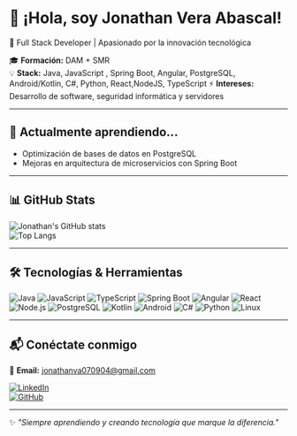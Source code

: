 # 👋 ¡Hola, soy Jonathan Vera Abascal!  
🚀 Full Stack Developer | Apasionado por la innovación tecnológica  

🎓 **Formación:** DAM + SMR  
💡 **Stack:** Java, JavaScript , Spring Boot, Angular, PostgreSQL, Android/Kotlin, C#, Python, React,NodeJS, TypeScript 
⚡ **Intereses:** Desarrollo de software, seguridad informática y servidores  

---

## 🌱 Actualmente aprendiendo...  
- Optimización de bases de datos en PostgreSQL  
- Mejoras en arquitectura de microservicios con Spring Boot  
 

---

## 📊 GitHub Stats  
![Jonathan's GitHub stats](https://github-readme-stats.vercel.app/api?username=nthjVera&show_icons=true&theme=radical)  
![Top Langs](https://github-readme-stats.vercel.app/api/top-langs/?username=nthjVera&layout=compact&theme=radical)  

---

## 🛠️ Tecnologías & Herramientas  
![Java](https://img.shields.io/badge/Java-ED8B00?style=for-the-badge&logo=java&logoColor=white)
![JavaScript](https://img.shields.io/badge/JavaScript-F7DF1E?style=for-the-badge&logo=javascript&logoColor=black)
![TypeScript](https://img.shields.io/badge/TypeScript-3178C6?style=for-the-badge&logo=typescript&logoColor=white)
![Spring Boot](https://img.shields.io/badge/Spring%20Boot-6DB33F?style=for-the-badge&logo=spring-boot&logoColor=white)
![Angular](https://img.shields.io/badge/Angular-DD0031?style=for-the-badge&logo=angular&logoColor=white)
![React](https://img.shields.io/badge/React-20232A?style=for-the-badge&logo=react&logoColor=61DAFB)
![Node.js](https://img.shields.io/badge/Node.js-43853D?style=for-the-badge&logo=node.js&logoColor=white)
![PostgreSQL](https://img.shields.io/badge/PostgreSQL-316192?style=for-the-badge&logo=postgresql&logoColor=white)
![Kotlin](https://img.shields.io/badge/Kotlin-0095D5?style=for-the-badge&logo=kotlin&logoColor=white)
![Android](https://img.shields.io/badge/Android-3DDC84?style=for-the-badge&logo=android&logoColor=white)
![C#](https://img.shields.io/badge/C%23-239120?style=for-the-badge&logo=c-sharp&logoColor=white)
![Python](https://img.shields.io/badge/Python-3776AB?style=for-the-badge&logo=python&logoColor=white)
![Linux](https://img.shields.io/badge/Linux-FCC624?style=for-the-badge&logo=linux&logoColor=black)

---

## 📬 Conéctate conmigo  
📧 **Email:** jonathanva070904@gmail.com  

[![LinkedIn](https://img.shields.io/badge/LinkedIn-0077B5?style=for-the-badge&logo=linkedin&logoColor=white)](https://www.linkedin.com/in/jonathanveraabascal/)  
[![GitHub](https://img.shields.io/badge/GitHub-181717?style=for-the-badge&logo=github&logoColor=white)](https://github.com/nthjVera)  

---

✨ _"Siempre aprendiendo y creando tecnología que marque la diferencia."_  
